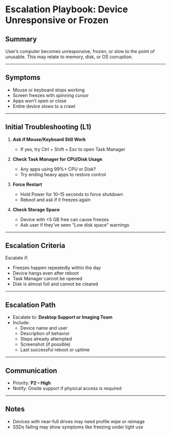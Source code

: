 # Escalation Playbook: Device Unresponsive or Frozen

## Summary
User’s computer becomes unresponsive, frozen, or slow to the point of unusable. This may relate to memory, disk, or OS corruption.

---

## Symptoms

- Mouse or keyboard stops working
- Screen freezes with spinning cursor
- Apps won’t open or close
- Entire device slows to a crawl

---

## Initial Troubleshooting (L1)

1. **Ask if Mouse/Keyboard Still Work**
   - If yes, try Ctrl + Shift + Esc to open Task Manager

2. **Check Task Manager for CPU/Disk Usage**
   - Any apps using 99%+ CPU or Disk?
   - Try ending heavy apps to restore control

3. **Force Restart**
   - Hold Power for 10–15 seconds to force shutdown
   - Reboot and ask if it freezes again

4. **Check Storage Space**
   - Device with <5 GB free can cause freezes
   - Ask user if they’ve seen “Low disk space” warnings

---

## Escalation Criteria

Escalate if:
- Freezes happen repeatedly within the day
- Device hangs even after reboot
- Task Manager cannot be opened
- Disk is almost full and cannot be cleared

---

## Escalation Path

- Escalate to: **Desktop Support or Imaging Team**
- Include:
  - Device name and user
  - Description of behavior
  - Steps already attempted
  - Screenshot (if possible)
  - Last successful reboot or uptime

---

## Communication

- Priority: **P2 – High**
- Notify: Onsite support if physical access is required

---

## Notes

- Devices with near-full drives may need profile wipe or reimage
- SSDs failing may show symptoms like freezing under light use
